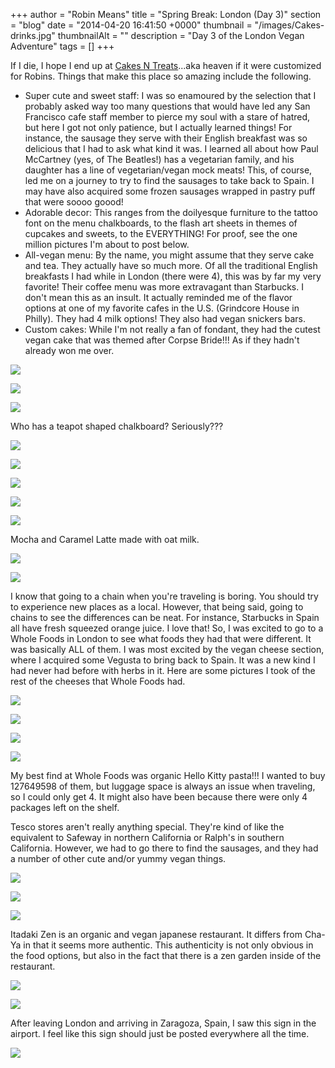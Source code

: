 +++
author = "Robin Means"
title = "Spring Break: London (Day 3)"
section = "blog"
date = "2014-04-20 16:41:50 +0000"
thumbnail = "/images/Cakes-drinks.jpg"
thumbnailAlt = ""
description = "Day 3 of the London Vegan Adventure"
tags = []
+++

If I die, I hope I end up at [Cakes N Treats](http://www.yelp.com/biz/cakes-n-treats-london)...aka heaven if it were customized for Robins. Things that make this place so amazing include the following.

- Super cute and sweet staff: I was so enamoured by the selection that I probably asked way too many questions that would have led any San Francisco cafe staff member to pierce my soul with a stare of hatred, but here I got not only patience, but I actually learned things! For instance, the sausage they serve with their English breakfast was so delicious that I had to ask what kind it was. I learned all about how Paul McCartney (yes, of The Beatles!) has a vegetarian family, and his daughter has a line of vegetarian/vegan mock meats! This, of course, led me on a journey to try to find the sausages to take back to Spain. I may have also acquired some frozen sausages wrapped in pastry puff that were soooo goood!
- Adorable decor: This ranges from the doilyesque furniture to the tattoo font on the menu chalkboards, to the flash art sheets in themes of cupcakes and sweets, to the EVERYTHING! For proof, see the one million pictures I'm about to post below.
- All-vegan menu: By the name, you might assume that they serve cake and tea. They actually have so much more. Of all the traditional English breakfasts I had while in London (there were 4), this was by far my very favorite! Their coffee menu was more extravagant than Starbucks. I don't mean this as an insult. It actually reminded me of the flavor options at one of my favorite cafes in the U.S. (Grindcore House in Philly). They had 4 milk options! They also had vegan snickers bars.
- Custom cakes: While I'm not really a fan of fondant, they had the cutest vegan cake that was themed after Corpse Bride!!! As if they hadn't already won me over.

![](/images/Cakes-window.jpg)

![](/images/Cakes-chandellier.jpg)

![](/images/Cakes-birdcage.jpg)

Who has a teapot shaped chalkboard? Seriously???

![](/images/Cakes-chalksign.jpg)

![](/images/Cakes-cookies-flash-art.jpg)

![](/images/Cakes-cupcakes-flash-art.jpg)

![](/images/Cakes-corpsebride.jpg)

![](/images/Cakes-snickers.jpg)

Mocha and Caramel Latte made with oat milk.

![](/images/Cakes-drinks.jpg)

![](/images/Cakes-breakfast.jpg)

I know that going to a chain when you're traveling is boring. You should try to experience new places as a local. However, that being said, going to chains to see the differences can be neat. For instance, Starbucks in Spain all have fresh squeezed orange juice. I love that! So, I was excited to go to a Whole Foods in London to see what foods they had that were different. It was basically ALL of them. I was most excited by the vegan cheese section, where I acquired some Vegusta to bring back to Spain. It was a new kind I had never had before with herbs in it. Here are some pictures I took of the rest of the cheeses that Whole Foods had.

![](/images/WFcheese.jpg)

![](/images/WFcheese1.jpg)

![](/images/WFcheese2.jpg)

![](/images/WFcheese3.jpg)

My best find at Whole Foods was organic Hello Kitty pasta!!! I wanted to buy 127649598 of them, but luggage space is always an issue when traveling, so I could only get 4. It might also have been because there were only 4 packages left on the shelf.

Tesco stores aren't really anything special. They're kind of like the equivalent to Safeway in northern California or Ralph's in southern California. However, we had to go there to find the sausages, and they had a number of other cute and/or yummy vegan things.

![](/images/Tesco-pombear.jpg)

![](/images/Tesco-cheese.jpg)

![](/images/Tesco-peanuts.jpg)

Itadaki Zen is an organic and vegan japanese restaurant. It differs from Cha-Ya in that it seems more authentic. This authenticity is not only obvious in the food options, but also in the fact that there is a zen garden inside of the restaurant.

![](/images/Itazaki2.jpg)

![](/images/Itazaki.jpg)

After leaving London and arriving in Zaragoza, Spain, I saw this sign in the airport. I feel like this sign should just be posted everywhere all the time.

![](/images/airport-sign.jpg)


